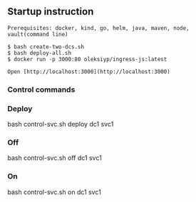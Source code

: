 ## Startup instruction
```
Prerequisites: docker, kind, go, helm, java, maven, node, vault(command line)

$ bash create-two-dcs.sh
$ bash deploy-all.sh
$ docker run -p 3000:80 oleksiyp/ingress-js:latest

Open [http://localhost:3000](http://localhost:3000)
```

### Control commands

### Deploy

bash control-svc.sh deploy dc1 svc1

### Off

bash control-svc.sh off dc1 svc1

### On

bash control-svc.sh on dc1 svc1

